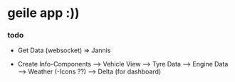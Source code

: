 # geile app :))

### todo

- Get Data (websocket) => Jannis
  
- Create Info-Components
    --> Vehicle View
    --> Tyre Data
    --> Engine Data
    --> Weather (-Icons ??)
    --> Delta (for dashboard)
